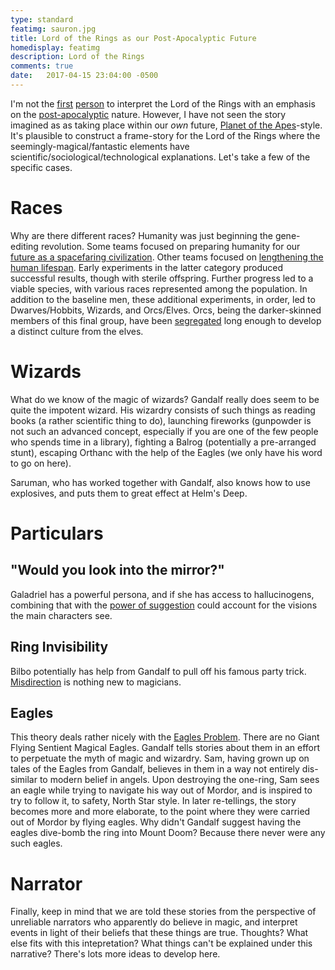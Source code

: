 ```yaml
---
type: standard
featimg: sauron.jpg
title: Lord of the Rings as our Post-Apocalyptic Future
homedisplay: featimg
description: Lord of the Rings
comments: true
date:   2017-04-15 23:04:00 -0500
---
```


I'm not the [first](https://www.quora.com/Do-the-Lord-of-the-Rings-novels-and-films-take-place-in-a-post-apocalyptic-setting) [person](https://nerditis.com/2013/10/13/why-lord-of-the-rings-is-a-post-apocalyptic-wasteland/) to interpret the Lord of the Rings with an emphasis on the [post-apocalyptic](http://patricksatters.blogspot.com/2013/05/lord-of-rings-and-other-fantasy-as-post.html) nature.  However, I have not seen the story imagined as as taking place within our *own* future, [Planet of the Apes](https://en.wikipedia.org/wiki/Planet_of_the_Apes_(1968_film))-style. It's plausible to construct a frame-story for the Lord of the Rings where the seemingly-magical/fantastic elements have scientific/sociological/technological explanations.  Let's take a few of the specific cases.

Races
=====
Why are there different races?  Humanity was just beginning the gene-editing revolution.  Some teams focused on preparing humanity for our [future as a spacefaring civilization](https://space.stackexchange.com/questions/12125/how-important-is-the-size-of-an-astronaut).  Other teams focused on [lengthening the human lifespan](http://newatlas.com/telomerase-aging-harvard-reverse-process-telomeres/17107/).  Early experiments in the latter category produced successful results, though with sterile offspring.  Further progress led to a viable species, with various races represented among the population. In addition to the baseline men, these additional experiments, in order, led to Dwarves/Hobbits, Wizards, and Orcs/Elves.  Orcs, being the darker-skinned members of this final group, have been [segregated](http://existentialcomics.com/comic/175) long enough to develop a distinct culture from the elves.

Wizards
=======
What do we know of the magic of wizards?  Gandalf really does seem to be quite the impotent wizard.  His wizardry consists of such things as reading books (a rather scientific thing to do), launching fireworks (gunpowder is not such an advanced concept, especially if you are one of the few people who spends time in a library), fighting a Balrog (potentially a pre-arranged stunt), escaping Orthanc with the help of the Eagles (we only have his word to go on here).  

Saruman, who has worked together with Gandalf, also knows how to use explosives, and puts them to great effect at Helm's Deep.  

Particulars
===========

## "Would you look into the mirror?"
Galadriel has a powerful persona, and if she has access to hallucinogens, combining that with the [power of suggestion](https://www.aaas.org/abstract/power-suggestion-memory-manipulation) could account for the visions the main characters see.  

## Ring Invisibility
Bilbo potentially has help from Gandalf to pull off his famous party trick.  [Misdirection](http://www.spring.org.uk/2008/08/psychology-of-magic-3-critical.php) is nothing new to magicians.

## Eagles
This theory deals rather nicely with the [Eagles Problem](https://www.youtube.com/watch?v=1yqVD0swvWU).  There are no Giant Flying Sentient Magical Eagles.  Gandalf tells stories about them in an effort to perpetuate the myth of magic and wizardry.  Sam, having grown up on tales of the Eagles from Gandalf, believes in them in a way not entirely dis-similar to modern belief in angels. Upon destroying the one-ring, Sam sees an eagle while trying to navigate his way out of Mordor, and is inspired to try to follow it, to safety, North Star style.  In later re-tellings, the story becomes more and more elaborate, to the point where they were carried out of Mordor by flying eagles.  Why didn't Gandalf suggest having the eagles  dive-bomb the ring into Mount Doom?  Because there never were any such eagles.

Narrator
========
Finally, keep in mind that we are told these stories from the perspective of unreliable narrators who apparently do believe in magic, and interpret events in light of their beliefs that these things are true. Thoughts?  What else fits with this intepretation?  What things can't be explained under this narrative?  There's lots more ideas to develop here.